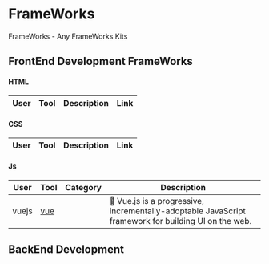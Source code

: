 # FrameWorks
FrameWorks - Any FrameWorks Kits



## FrontEnd Development FrameWorks

#### HTML
User|Tool|Description|Link
-|-|-|-|

#### CSS
User|Tool|Description|Link
-|-|-|-|

#### Js

| User | Tool | Category | Description |
|---|---|---|---|
| vuejs | [vue](https://github.com/vuejs/vue) |  | 🖖 Vue.js is a progressive, incrementally-adoptable JavaScript framework for building UI on the web. |


## BackEnd Development 
